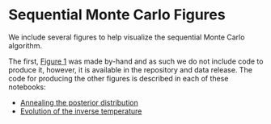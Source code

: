 # Sequential Monte Carlo Figures

We include several figures to help visualize the sequential Monte Carlo algorithm.

The first, [Figure 1](#figure-1) was made by-hand and as such we do not include
code to produce it, however, it is available in the repository and data release.
The code for producing the other figures is described in each of these notebooks:

- [Annealing the posterior distribution](./plotting/temperature_plot.ipynb)
- [Evolution of the inverse temperature](./plotting/plot_beta.ipynb)
